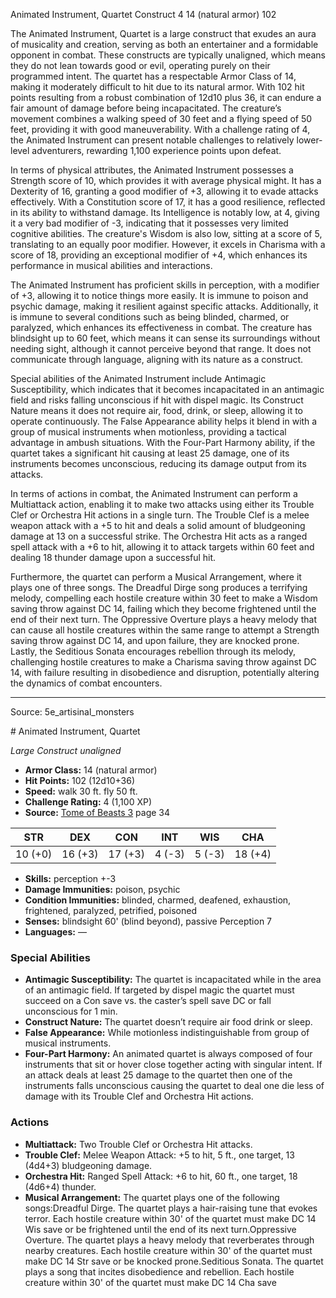<MonsterName/>Animated Instrument, Quartet</MonsterName>
<CreatureType/>Construct</CreatureType>
<CR/>4</CR>
<AC/>14 (natural armor)</AC>
<HP/>102</HP>
<summary>The Animated Instrument, Quartet is a large construct that exudes an aura of musicality and creation, serving as both an entertainer and a formidable opponent in combat. These constructs are typically unaligned, which means they do not lean towards good or evil, operating purely on their programmed intent. The quartet has a respectable Armor Class of 14, making it moderately difficult to hit due to its natural armor. With 102 hit points resulting from a robust combination of 12d10 plus 36, it can endure a fair amount of damage before being incapacitated. The creature’s movement combines a walking speed of 30 feet and a flying speed of 50 feet, providing it with good maneuverability. With a challenge rating of 4, the Animated Instrument can present notable challenges to relatively lower-level adventurers, rewarding 1,100 experience points upon defeat.</summary>

<detail>

In terms of physical attributes, the Animated Instrument possesses a Strength score of 10, which provides it with average physical might. It has a Dexterity of 16, granting a good modifier of +3, allowing it to evade attacks effectively. With a Constitution score of 17, it has a good resilience, reflected in its ability to withstand damage. Its Intelligence is notably low, at 4, giving it a very bad modifier of -3, indicating that it possesses very limited cognitive abilities. The creature's Wisdom is also low, sitting at a score of 5, translating to an equally poor modifier. However, it excels in Charisma with a score of 18, providing an exceptional modifier of +4, which enhances its performance in musical abilities and interactions.

The Animated Instrument has proficient skills in perception, with a modifier of +3, allowing it to notice things more easily. It is immune to poison and psychic damage, making it resilient against specific attacks. Additionally, it is immune to several conditions such as being blinded, charmed, or paralyzed, which enhances its effectiveness in combat. The creature has blindsight up to 60 feet, which means it can sense its surroundings without needing sight, although it cannot perceive beyond that range. It does not communicate through language, aligning with its nature as a construct.

Special abilities of the Animated Instrument include Antimagic Susceptibility, which indicates that it becomes incapacitated in an antimagic field and risks falling unconscious if hit with dispel magic. Its Construct Nature means it does not require air, food, drink, or sleep, allowing it to operate continuously. The False Appearance ability helps it blend in with a group of musical instruments when motionless, providing a tactical advantage in ambush situations. With the Four-Part Harmony ability, if the quartet takes a significant hit causing at least 25 damage, one of its instruments becomes unconscious, reducing its damage output from its attacks.

In terms of actions in combat, the Animated Instrument can perform a Multiattack action, enabling it to make two attacks using either its Trouble Clef or Orchestra Hit actions in a single turn. The Trouble Clef is a melee weapon attack with a +5 to hit and deals a solid amount of bludgeoning damage at 13 on a successful strike. The Orchestra Hit acts as a ranged spell attack with a +6 to hit, allowing it to attack targets within 60 feet and dealing 18 thunder damage upon a successful hit.

Furthermore, the quartet can perform a Musical Arrangement, where it plays one of three songs. The Dreadful Dirge song produces a terrifying melody, compelling each hostile creature within 30 feet to make a Wisdom saving throw against DC 14, failing which they become frightened until the end of their next turn. The Oppressive Overture plays a heavy melody that can cause all hostile creatures within the same range to attempt a Strength saving throw against DC 14, and upon failure, they are knocked prone. Lastly, the Seditious Sonata encourages rebellion through its melody, challenging hostile creatures to make a Charisma saving throw against DC 14, with failure resulting in disobedience and disruption, potentially altering the dynamics of combat encounters.</detail>



---

Source: 5e_artisinal_monsters

<statblock>
# Animated Instrument, Quartet

*Large* *Construct* *unaligned*

- **Armor Class:** 14 (natural armor)
- **Hit Points:** 102 (12d10+36)
- **Speed:** walk 30 ft. fly 50 ft.
- **Challenge Rating:** 4 (1,100 XP)
- **Source:** [Tome of Beasts 3](https://koboldpress.com/kpstore/product/tome-of-beasts-3-for-5th-edition/) page 34

| STR | DEX | CON | INT | WIS | CHA |
| --- | --- | --- | --- | --- | --- |
| 10 (+0) | 16 (+3) | 17 (+3) | 4 (-3) | 5 (-3) | 18 (+4) |

- **Skills:** perception +-3
- **Damage Immunities:** poison, psychic
- **Condition Immunities:** blinded, charmed, deafened, exhaustion, frightened, paralyzed, petrified, poisoned
- **Senses:** blindsight 60' (blind beyond), passive Perception 7
- **Languages:** —

### Special Abilities

- **Antimagic Susceptibility:** The quartet is incapacitated while in the area of an antimagic field. If targeted by dispel magic the quartet must succeed on a Con save vs. the caster’s spell save DC or fall unconscious for 1 min.
- **Construct Nature:** The quartet doesn’t require air food drink or sleep.
- **False Appearance:** While motionless indistinguishable from group of musical instruments.
- **Four-Part Harmony:** An animated quartet is always composed of four instruments that sit or hover close together acting with singular intent. If an attack deals at least 25 damage to the quartet then one of the instruments falls unconscious causing the quartet to deal one die less of damage with its Trouble Clef and Orchestra Hit actions.

### Actions

- **Multiattack:** Two Trouble Clef or Orchestra Hit attacks.
- **Trouble Clef:** Melee Weapon Attack: +5 to hit, 5 ft., one target, 13 (4d4+3) bludgeoning damage.
- **Orchestra Hit:** Ranged Spell Attack: +6 to hit, 60 ft., one target, 18 (4d6+4) thunder.
- **Musical Arrangement:** The quartet plays one of the following songs:Dreadful Dirge. The quartet plays a hair-raising tune that evokes terror. Each hostile creature within 30' of the quartet must make DC 14 Wis save or be frightened until the end of its next turn.Oppressive Overture. The quartet plays a heavy melody that reverberates through nearby creatures. Each hostile creature within 30' of the quartet must make DC 14 Str save or be knocked prone.Seditious Sonata. The quartet plays a song that incites disobedience and rebellion. Each hostile creature within 30' of the quartet must make DC 14 Cha save


</statblock>



